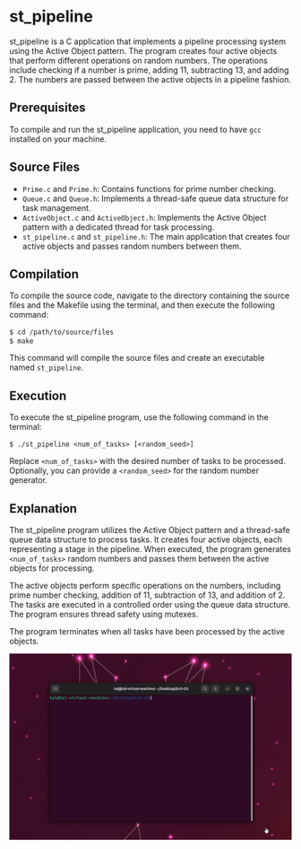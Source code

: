 
# st_pipeline

st_pipeline is a C application that implements a pipeline processing system using the Active Object pattern. The program creates four active objects that perform different operations on random numbers. The operations include checking if a number is prime, adding 11, subtracting 13, and adding 2. The numbers are passed between the active objects in a pipeline fashion.

## Prerequisites

To compile and run the st_pipeline application, you need to have `gcc` installed on your machine.

## Source Files

- `Prime.c` and `Prime.h`: Contains functions for prime number checking.
- `Queue.c` and `Queue.h`: Implements a thread-safe queue data structure for task management.
- `ActiveObject.c` and `ActiveObject.h`: Implements the Active Object pattern with a dedicated thread for task processing.
- `st_pipeline.c` and `st_pipeline.h`: The main application that creates four active objects and passes random numbers between them.

## Compilation

To compile the source code, navigate to the directory containing the source files and the Makefile using the terminal, and then execute the following command:

```
$ cd /path/to/source/files
$ make
```

This command will compile the source files and create an executable named `st_pipeline`.

## Execution

To execute the st_pipeline program, use the following command in the terminal:

```
$ ./st_pipeline <num_of_tasks> [<random_seed>]
```

Replace `<num_of_tasks>` with the desired number of tasks to be processed. Optionally, you can provide a `<random_seed>` for the random number generator.

## Explanation

The st_pipeline program utilizes the Active Object pattern and a thread-safe queue data structure to process tasks. It creates four active objects, each representing a stage in the pipeline. When executed, the program generates `<num_of_tasks>` random numbers and passes them between the active objects for processing.

The active objects perform specific operations on the numbers, including prime number checking, addition of 11, subtraction of 13, and addition of 2. The tasks are executed in a controlled order using the queue data structure. The program ensures thread safety using mutexes.

The program terminates when all tasks have been processed by the active objects.

![Project GIF](Ex5.gif)
